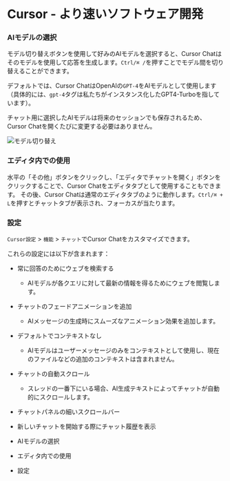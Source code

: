 # Cursor - より速いソフトウェア開発

### AIモデルの選択

モデル切り替えボタンを使用して好みのAIモデルを選択すると、Cursor Chatはそのモデルを使用して応答を生成します。`Ctrl/⌘ /`を押すことでモデル間を切り替えることができます。

デフォルトでは、Cursor ChatはOpenAIの`GPT-4`をAIモデルとして使用します（具体的には、`gpt-4`タグは私たちがインスタンス化したGPT4-Turboを指しています）。

チャット用に選択したAIモデルは将来のセッションでも保存されるため、Cursor Chatを開くたびに変更する必要はありません。

![モデル切り替え](https://mintlify.s3-us-west-1.amazonaws.com/cursor/images/chat/model-toggle.png)

### エディタ内での使用

水平の「その他」ボタンをクリックし、「エディタでチャットを開く」ボタンをクリックすることで、Cursor Chatをエディタタブとして使用することもできます。
その後、Cursor Chatは通常のエディタタブのように動作します。`Ctrl/⌘ + L`を押すとチャットタブが表示され、フォーカスが当たります。

### 設定

`Cursor設定` > `機能` > `チャット`でCursor Chatをカスタマイズできます。

これらの設定には以下が含まれます：

- 常に回答のためにウェブを検索する
  - AIモデルが各クエリに対して最新の情報を得るためにウェブを閲覧します。
- チャットのフェードアニメーションを追加
  - AIメッセージの生成時にスムーズなアニメーション効果を追加します。
- デフォルトでコンテキストなし
  - AIモデルはユーザーメッセージのみをコンテキストとして使用し、現在のファイルなどの追加のコンテキストは含まれません。
- チャットの自動スクロール
  - スレッドの一番下にいる場合、AI生成テキストによってチャットが自動的にスクロールします。
- チャットパネルの細いスクロールバー
- 新しいチャットを開始する際にチャット履歴を表示

- AIモデルの選択
- エディタ内での使用
- 設定
